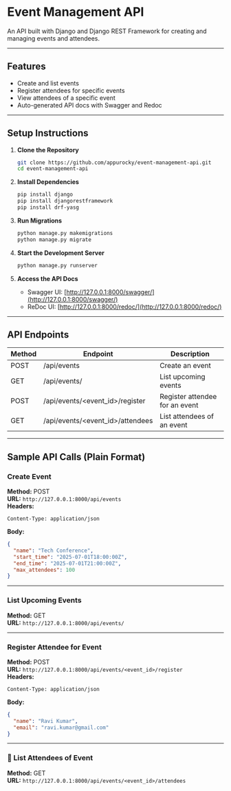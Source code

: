 
# Event Management API

An API built with Django and Django REST Framework for creating and managing events and attendees.

---

## Features

- Create and list events  
- Register attendees for specific events  
- View attendees of a specific event  
- Auto-generated API docs with Swagger and Redoc  

---

##  Setup Instructions

1. **Clone the Repository**
   ```bash
   git clone https://github.com/appurocky/event-management-api.git
   cd event-management-api
   ```

2. **Install Dependencies**
   ```bash
   pip install django
   pip install djangorestframework
   pip install drf-yasg
   ```

3. **Run Migrations**
   ```bash
   python manage.py makemigrations
   python manage.py migrate
   ```

4. **Start the Development Server**
   ```bash
   python manage.py runserver
   ```

5. **Access the API Docs**
   - Swagger UI: [http://127.0.0.1:8000/swagger/](http://127.0.0.1:8000/swagger/)
   - ReDoc UI: [http://127.0.0.1:8000/redoc/](http://127.0.0.1:8000/redoc/)

---

## API Endpoints

| Method | Endpoint                            | Description                        |
|--------|-------------------------------------|------------------------------------|
| POST   | /api/events                         | Create an event                    |
| GET    | /api/events/                        | List upcoming events               |
| POST   | /api/events/<event_id>/register     | Register attendee for an event     |
| GET    | /api/events/<event_id>/attendees    | List attendees of an event         |

---

## Sample API Calls (Plain Format)

### Create Event

**Method:** POST  
**URL:** `http://127.0.0.1:8000/api/events`  
**Headers:**
```
Content-Type: application/json
```
**Body:**
```json
{
  "name": "Tech Conference",
  "start_time": "2025-07-01T18:00:00Z",
  "end_time": "2025-07-01T21:00:00Z",
  "max_attendees": 100
}
```

---

###  List Upcoming Events

**Method:** GET  
**URL:** `http://127.0.0.1:8000/api/events/`

---

### Register Attendee for Event

**Method:** POST  
**URL:** `http://127.0.0.1:8000/api/events/<event_id>/register`  
**Headers:**
```
Content-Type: application/json
```
**Body:**
```json
{
  "name": "Ravi Kumar",
  "email": "ravi.kumar@gmail.com"
}
```

---

### 👥 List Attendees of Event

**Method:** GET  
**URL:** `http://127.0.0.1:8000/api/events/<event_id>/attendees`
